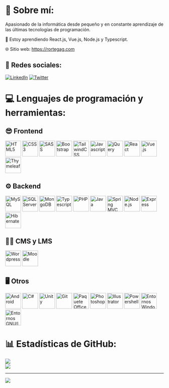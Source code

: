 # 💫 Sobre mí:
Apasionado de la informática desde pequeño y en constante aprendizaje de las últimas tecnologías de programación.

🌱 Estoy aprendiendo React.js, Vue.js, Node.js y Typescript.

🌐 Sitio web: https://rortegag.com

## 👨 Redes sociales:
[![LinkedIn](https://img.shields.io/badge/LinkedIn-%230077B5.svg?logo=linkedin&logoColor=white)](https://linkedin.com/in/raul-ortega-gallego) [![Twitter](https://img.shields.io/badge/Twitter-%231DA1F2.svg?logo=Twitter&logoColor=white)](https://twitter.com/@r_ortegag) 

# 💻 Lenguajes de programación y herramientas:

## 😎 Frontend
<div>
  <img src='https://rortegag.com/assets/img/icons/html5-logo.svg' title="HTML5" alt="HTML5" width="50" height="50"/>
  <img src='https://rortegag.com/assets/img/icons/css3-logo.svg' title="CSS3" alt="CSS3" width="50" height="50"/>
  <img src='https://rortegag.com/assets/img/icons/sass-logo.svg' title="SASS" alt="SASS" width="50" height="50"/>
  <img src='https://rortegag.com/assets/img/icons/bootstrap-logo.svg' title="Bootstrap" alt="Bootstrap" width="50" height="50"/>
  <img src='https://rortegag.com/assets/img/icons/tailwindcss-logo.svg' title="TailwindCSS" alt="TailwindCSS" width="50" height="50"/>
  <img src='https://rortegag.com/assets/img/icons/javascript-logo.svg' title="Javascript" alt="Javascript" width="50" height="50"/>
  <img src='https://rortegag.com/assets/img/icons/jquery-logo.svg' title="jQuery" alt="jQuery" width="50" height="50"/>
  <img src='https://rortegag.com/assets/img/icons/react-logo.svg' title="React" alt="React" width="50" height="50"/>
  <img src='https://rortegag.com/assets/img/icons/vuejs-logo.svg' title="Vue.js" alt="Vue.js" width="50" height="50"/>
  <img src='https://rortegag.com/assets/img/icons/thymeleaf-logo.svg' title="Thymeleaf" alt="Thymeleaf" width="50" height="50"/>
</div>

## ⚙️ Backend
<div>
  <img src='https://rortegag.com/assets/img/icons/mysql-logo.svg' title="MySQL" alt="MySQL" width="50" height="50"/>
  <img src='https://rortegag.com/assets/img/icons/sql-server-logo.svg' title="SQL Server" alt="SQL Server" width="50" height="50"/>
  <img src='https://rortegag.com/assets/img/icons/mongodb-logo.svg' title="MongoDB" alt="MongoDB" width="50" height="50"/>
  <img src='https://rortegag.com/assets/img/icons/typescript-logo.svg' title="Typescript" alt="Typescript" width="50" height="50"/>
  <img src='https://rortegag.com/assets/img/icons/php-logo.svg' title="PHP" alt="PHP" width="50" height="50"/>
  <img src='https://rortegag.com/assets/img/icons/java-logo.svg' title="Java" alt="Java" width="50" height="50"/>
  <img src='https://rortegag.com/assets/img/icons/spring-logo.svg' title="Spring MVC" alt="Spring MVC" width="50" height="50"/>
  <img src='https://rortegag.com/assets/img/icons/nodejs-logo.svg' title="Node.js" alt="Node.js" width="50" height="50"/>
  <img src='https://rortegag.com/assets/img/icons/express-logo.svg' title="Express" alt="Express" width="50" height="50"/>
  <img src='https://rortegag.com/assets/img/icons/hibernate-logo.svg' title="Hibernate" alt="Hibernate" width="50" height="50"/>
</div>

## 🧑‍🏫 CMS y LMS
<div>
  <img src='https://rortegag.com/assets/img/icons/wordpress-logo.svg' title="Wordpress" alt="Wordpress" width="50" height="50"/>
  <img src='https://rortegag.com/assets/img/icons/moodle-logo.svg' title="Moodle" alt="Moodle" width="50" height="50"/>
</div>

## 🖥️ Otros
<div>
  <img src='https://rortegag.com/assets/img/icons/android-logo.svg' title="Android" alt="Android" width="50" height="50"/>
  <img src='https://rortegag.com/assets/img/icons/csharp-logo.svg' title="C#" alt="C#" width="50" height="50"/>
  <img src='https://rortegag.com/assets/img/icons/unity-logo.svg' title="Unity" alt="Unity" width="50" height="50"/>
  <img src='https://rortegag.com/assets/img/icons/git-logo.svg' title="Git" alt="Git" width="50" height="50"/>
  <img src='https://rortegag.com/assets/img/icons/office-logo.svg' title="Paquete Office" alt="Paquete Office" width="50" height="50"/>
  <img src='https://rortegag.com/assets/img/icons/photoshop-logo.svg' title="Photoshop" alt="Photoshop" width="50" height="50"/>
  <img src='https://rortegag.com/assets/img/icons/illustrator-logo.svg' title="Illustrator" alt="Illustrator" width="50" height="50"/>
  <img src='https://rortegag.com/assets/img/icons/powershell-logo.svg' title="Powershell" alt="Powershell" width="50" height="50"/>
  <img src='https://rortegag.com/assets/img/icons/windows-logo.svg' title="Entornos Windows" alt="Entornos Windows" width="50" height="50"/>
  <img src='https://rortegag.com/assets/img/icons/gnu-linux-logo.svg' title="Entornos GNU/Linux" alt="Entornos GNU/Linux" width="50" height="50"/>
</div>

# 📊 Estadísticas de GitHub:
![](https://github-readme-stats.vercel.app/api?username=rortegagdotcom&theme=midnight-purple&hide_border=true&include_all_commits=true&count_private=false)<br/>
![](https://github-readme-streak-stats.herokuapp.com/?user=rortegagdotcom&theme=midnight-purple&hide_border=true)<br/>

---
[![](https://visitcount.itsvg.in/api?id=rortegagdotcom&icon=5&color=12)](https://visitcount.itsvg.in)
